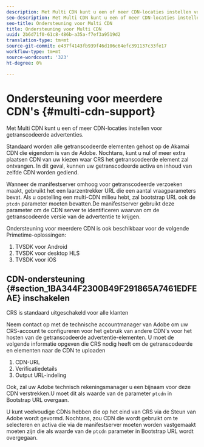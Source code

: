 ```yaml
---
description: Met Multi CDN kunt u een of meer CDN-locaties instellen voor getranscodeerde advertenties.
seo-description: Met Multi CDN kunt u een of meer CDN-locaties instellen voor getranscodeerde advertenties.
seo-title: Ondersteuning voor Multi CDN
title: Ondersteuning voor Multi CDN
uuid: 2b6d71f0-61c8-486b-a35a-f7ef3a9519d2
translation-type: tm+mt
source-git-commit: e437f4143fb939f46d106c64efc391137c33fe17
workflow-type: tm+mt
source-wordcount: '323'
ht-degree: 0%

---
```



# Ondersteuning voor meerdere CDN&#39;s {#multi-cdn-support}

Met Multi CDN kunt u een of meer CDN-locaties instellen voor getranscodeerde advertenties.

Standaard worden alle getranscodeerde elementen gehost op de Akamai CDN die eigendom is van de Adobe. Nochtans, kunt u nul of meer extra plaatsen CDN van uw kiezen waar CRS het getranscodeerde element zal ontvangen. In dit geval, kunnen uw getranscodeerde activa en inhoud van zelfde CDN worden gediend.

Wanneer de manifestserver omhoog voor getranscodeerde verzoeken maakt, gebruikt het een laarzentrekker URL die een aantal vraagparameters bevat. Als u opstelling een multi-CDN milieu hebt, zal bootstrap URL ook de `ptcdn` parameter moeten bevatten.De manifestserver gebruikt deze parameter om de CDN server te identificeren waarvan om de getranscodeerde versie van de advertentie te krijgen.

Ondersteuning voor meerdere CDN is ook beschikbaar voor de volgende Primetime-oplossingen:

1. TVSDK voor Android
1. TVSDK voor desktop HLS
1. TVSDK voor iOS

## CDN-ondersteuning {#section_1BA344F2300B49F291865A7461EDFEAE} inschakelen

CRS is standaard uitgeschakeld voor alle klanten

Neem contact op met de technische accountmanager van Adobe om uw CRS-account te configureren voor het gebruik van andere CDN&#39;s voor het hosten van de getranscodeerde advertentie-elementen. U moet de volgende informatie opgeven die CRS nodig heeft om de getranscodeerde en elementen naar de CDN te uploaden

1. CDN-URL
1. Verificatiedetails
1. Output URL-indeling

Ook, zal uw Adobe technisch rekeningsmanager u een bijnaam voor deze CDN verstrekken.U moet dit als waarde van de parameter `ptcdn` in Bootstrap URL overgaan.

U kunt veelvoudige CDNs hebben die op het eind van CRS via de Steun van Adobe wordt gevormd. Nochtans, zou CDN die wordt gebruikt om te selecteren en activa die via de manifestserver moeten worden vastgemaakt moeten zijn die als waarde van de `ptcdn` parameter in Bootstrap URL wordt overgegaan.
